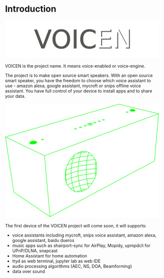 # Introduction

![](assets/images/voicen.svg)

VOICEN is the project name. It means voice-enabled or voice-engine.

The project is to make open source smart speakers. With an open source smart speaker, you have the freedom to choose which voice assistant to use - amazon alexa, google assistant, mycroft or snips offline voice assistant.
You have full control of your device to install apps and to share your data.

![](assets/images/speaker.svg)

The first device of the VOICEN project will come soon, it will supports:

+ voice assistants including mycroft, snips voice assistant, amazon alexa, google assistant, baidu dueros
+ music apps such as shairport-sync for AirPlay, Mopidy, upmpdcli for UPnP/DLNA, snapcast
+ Home Assistant for home automation
+ ttyd as web terminal, jupyter lab as web IDE
+ audio processing algorithms (AEC, NS, DOA, Beamforming)
+ data over sound

